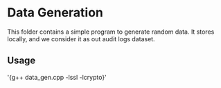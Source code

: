 # Data Generation

This folder contains a simple program to generate random data. It stores locally, and we consider it as out audit logs dataset.

## Usage

'{g++ data_gen.cpp -lssl -lcrypto}'

